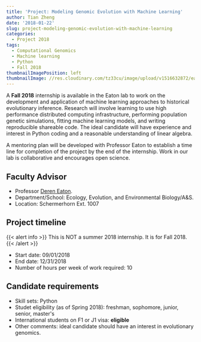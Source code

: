 ```yaml
---
title: 'Project: Modeling Genomic Evolution with Machine Learning'
author: Tian Zheng
date: '2018-01-22'
slug: project-modeling-genomic-evolution-with-machine-learning
categories:
  - Project 2018
tags:
  - Computational Genomics
  - Machine learning
  - Python
  - Fall 2018
thumbnailImagePosition: left
thumbnailImage: //res.cloudinary.com/tz33cu/image/upload/v1516632872/eaton_vgmrqw.png
---
```

A **Fall 2018** internship is available in the Eaton lab to work on the development and application of machine learning approaches to historical evolutionary inference. Research will involve learning to use high performance distributed computing infrastructure, performing population genetic simulations, fitting machine learning models, and writing reproducible shareable code. The ideal candidate will have experience and interest in Python coding and a reasonable understanding of linear algebra. 

<!--more-->

A mentoring plan will be developed with Professor Eaton to establish a time line for completion of the project by the end of the internship. Work in our lab is collaborative and encourages open science.

## Faculty Advisor
+ Professor [Deren Eaton](http://eaton-lab.org).
+ Department/School: Ecology, Evolution, and Environmental Biology/A&S.
+ Location: Schermerhorn Ext. 1007

## Project timeline

{{< alert info >}}
This is NOT a summer 2018 internship. It is for Fall 2018.
{{< /alert >}}

+ Start date: 09/01/2018
+ End date: 12/31/2018
+ Number of hours per week of work required: 10

## Candidate requirements
+ Skill sets: Python
+ Studet eligibility  (as of Spring 2018): freshman, sophomore, junior, senior, master's
+ International students on F1 or J1 visa: **eligible**
+ Other comments: ideal candidate should have an interest in evolutionary genomics.
